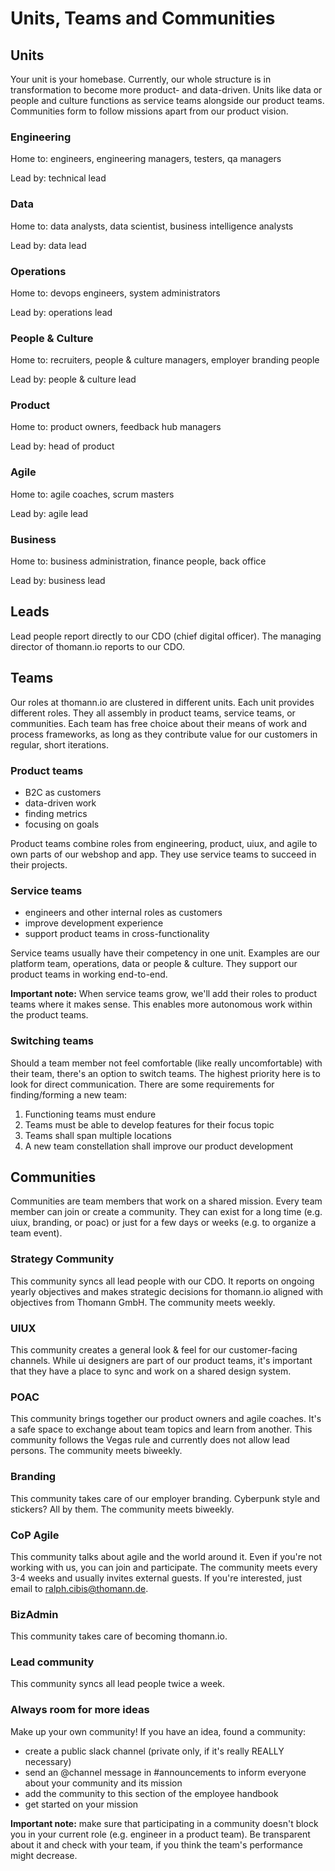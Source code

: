 # Units, Teams and Communities

## Units

Your unit is your homebase. Currently, our whole structure is in transformation to become more product- and data-driven. Units like data or people and culture functions as service teams alongside our product teams. Communities form to follow missions apart from our product vision. 

### Engineering

Home to: engineers, engineering managers, testers, qa managers

Lead by: technical lead

### Data

Home to: data analysts, data scientist, business intelligence analysts

Lead by: data lead

### Operations

Home to: devops engineers, system administrators

Lead by: operations lead

### People & Culture

Home to: recruiters, people & culture managers, employer branding people

Lead by: people & culture lead

### Product

Home to: product owners, feedback hub managers

Lead by: head of product

### Agile

Home to: agile coaches, scrum masters

Lead by: agile lead

### Business

Home to: business administration, finance people, back office

Lead by: business lead

## Leads

Lead people report directly to our CDO (chief digital officer). The managing director of thomann.io reports to our CDO.

## Teams

Our roles at thomann.io are clustered in different units. Each unit provides different roles. They all assembly in product teams, service teams, or communities. Each team has free choice about their means of work and process frameworks, as long as they contribute value for our customers in regular, short iterations.

### Product teams

- B2C as customers
- data-driven work
- finding metrics
- focusing on goals

Product teams combine roles from engineering, product, uiux, and agile to own parts of our webshop and app. They use service teams to succeed in their projects.

### Service teams

- engineers and other internal roles as customers
- improve development experience
- support product teams in cross-functionality

Service teams usually have their competency in one unit. Examples are our platform team, operations, data or people & culture. They support our product teams in working end-to-end. 

**Important note:** When service teams grow, we'll add their roles to product teams where it makes sense. This enables more autonomous work within the product teams. 

### Switching teams

Should a team member not feel comfortable (like really uncomfortable) with their team, there's an option to switch teams. The highest priority here is to look for direct communication. There are some requirements for finding/forming a new team:

1. Functioning teams must endure
2. Teams must be able to develop features for their focus topic
3. Teams shall span multiple locations
4. A new team constellation shall improve our product development

## Communities

Communities are team members that work on a shared mission. Every team member can join or create a community. They can exist for a long time (e.g. uiux, branding, or poac) or just for a few days or weeks (e.g. to organize a team event). 

### Strategy Community

This community syncs all lead people with our CDO. It reports on ongoing yearly objectives and makes strategic decisions for thomann.io aligned with objectives from Thomann GmbH. The community meets weekly.

### UIUX

This community creates a general look & feel for our customer-facing channels. While ui designers are part of our product teams, it's important that they have a place to sync and work on a shared design system. 

### POAC

This community brings together our product owners and agile coaches. It's a safe space to exchange about team topics and learn from another. This community follows the Vegas rule and currently does not allow lead persons. The community meets biweekly.

### Branding

This community takes care of our employer branding. Cyberpunk style and stickers? All by them. The community meets biweekly.

### CoP Agile

This community talks about agile and the world around it. Even if you're not working with us, you can join and participate. The community meets every 3-4 weeks and usually invites external guests. If you're interested, just email to ralph.cibis@thomann.de.

### BizAdmin

This community takes care of becoming thomann.io.

### Lead community

This community syncs all lead people twice a week.

### Always room for more ideas

Make up your own community! If you have an idea, found a community:

- create a public slack channel (private only, if it's really REALLY necessary)
- send an @channel message in #announcements to inform everyone about your community and its mission
- add the community to this section of the employee handbook
- get started on your mission

**Important note:** make sure that participating in a community doesn't block you in your current role (e.g. engineer in a product team). Be transparent about it and check with your team, if you think the team's performance might decrease.
